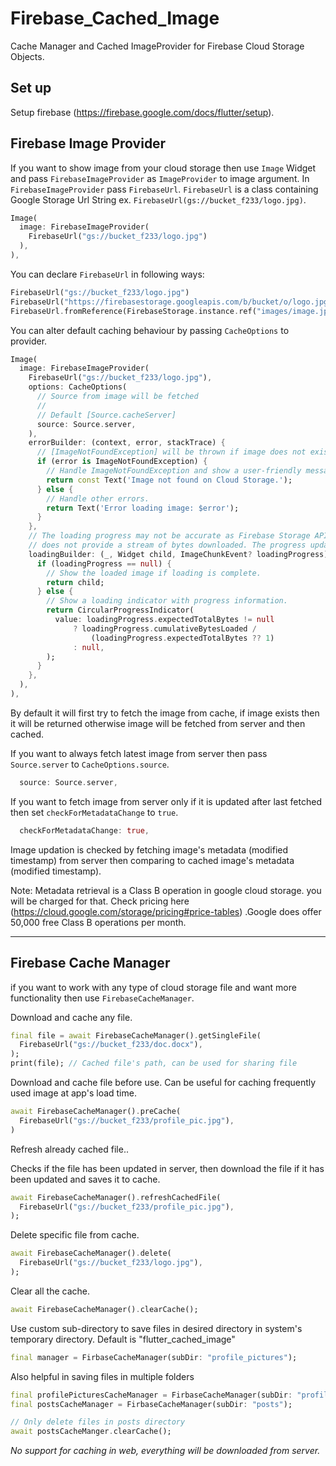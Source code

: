 # Firebase_Cached_Image

Cache Manager and Cached ImageProvider for Firebase Cloud Storage Objects.

## Set up

Setup firebase (https://firebase.google.com/docs/flutter/setup).

## Firebase Image Provider

If you want to show image from your cloud storage then use `Image` Widget and pass `FirebaseImageProvider` as `ImageProvider` to image argument. In `FirebaseImageProvider` pass `FirebaseUrl`.
`FirebaseUrl` is a class containing Google Storage Url String ex. `FirebaseUrl(gs://bucket_f233/logo.jpg)`.

```dart
Image(
  image: FirebaseImageProvider(
    FirebaseUrl("gs://bucket_f233/logo.jpg")
  ),
),
```

You can declare `FirebaseUrl` in following ways:

```dart
FirebaseUrl("gs://bucket_f233/logo.jpg")
FirebaseUrl("https://firebasestorage.googleapis.com/b/bucket/o/logo.jpg")
FirebaseUrl.fromReference(FirebaseStorage.instance.ref("images/image.jpg"));
```

You can alter default caching behaviour by passing `CacheOptions` to provider.

```dart
Image(
  image: FirebaseImageProvider(
    FirebaseUrl("gs://bucket_f233/logo.jpg"),
    options: CacheOptions(
      // Source from image will be fetched
      //
      // Default [Source.cacheServer]
      source: Source.server,
    ),
    errorBuilder: (context, error, stackTrace) {
      // [ImageNotFoundException] will be thrown if image does not exist on server.
      if (error is ImageNotFoundException) {
        // Handle ImageNotFoundException and show a user-friendly message.
        return const Text('Image not found on Cloud Storage.');
      } else {
        // Handle other errors.
        return Text('Error loading image: $error');
      }
    },
    // The loading progress may not be accurate as Firebase Storage API
    // does not provide a stream of bytes downloaded. The progress updates only at the start and end of the loading process.
    loadingBuilder: (_, Widget child, ImageChunkEvent? loadingProgress) {
      if (loadingProgress == null) {
        // Show the loaded image if loading is complete.
        return child;
      } else {
        // Show a loading indicator with progress information.
        return CircularProgressIndicator(
          value: loadingProgress.expectedTotalBytes != null
              ? loadingProgress.cumulativeBytesLoaded /
                  (loadingProgress.expectedTotalBytes ?? 1)
              : null,
        );
      }
    },
  ),
),
```

By default it will first try to fetch the image from cache, if image exists then it will be returned otherwise image will be fetched from server and then cached.

If you want to always fetch latest image from server then pass `Source.server` to `CacheOptions.source`.

```dart
  source: Source.server,
```

If you want to fetch image from server only if it is updated after last fetched then set `checkForMetadataChange` to `true`.

```dart
  checkForMetadataChange: true,
```

Image updation is checked by fetching image's metadata (modified timestamp) from server then comparing to cached image's metadata (modified timestamp).

Note: Metadata retrieval is a Class B operation in google cloud storage. you will be charged for that. Check pricing here (https://cloud.google.com/storage/pricing#price-tables) .Google does offer 50,000 free Class B operations per month.

---

## Firebase Cache Manager

if you want to work with any type of cloud storage file and want more functionality then use `FirebaseCacheManager`.

Download and cache any file.

```dart
final file = await FirebaseCacheManager().getSingleFile(
  FirebaseUrl("gs://bucket_f233/doc.docx"),
);
print(file); // Cached file's path, can be used for sharing file
```

Download and cache file before use. Can be useful for caching frequently used image at app's load time.

```dart
await FirebaseCacheManager().preCache(
  FirebaseUrl("gs://bucket_f233/profile_pic.jpg"),
)
```

Refresh already cached file..

Checks if the file has been updated in server, then download the file if it has been updated and saves it to cache.

```dart
await FirebaseCacheManager().refreshCachedFile(
  FirebaseUrl("gs://bucket_f233/profile_pic.jpg"),
);
```

Delete specific file from cache.

```dart
await FirebaseCacheManager().delete(
  FirebaseUrl("gs://bucket_f233/logo.jpg"),
);
```

Clear all the cache.

```dart
await FirebaseCacheManager().clearCache();
```

Use custom sub-directory to save files in desired directory in system's temporary directory. Default is "flutter_cached_image"

```dart
final manager = FirbaseCacheManager(subDir: "profile_pictures");
```

Also helpful in saving files in multiple folders

```dart
final profilePicturesCacheManager = FirbaseCacheManager(subDir: "profile_pictures");
final postsCacheManager = FirbaseCacheManager(subDir: "posts");

// Only delete files in posts directory
await postsCacheManger.clearCache();

```

_No support for caching in web, everything will be downloaded from server._
